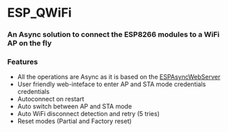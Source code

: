 # ESP_QWiFi

### An Async solution to connect the ESP8266 modules to a WiFi AP on the fly

### Features
* All the operations are Async as it is based on the [ESPAsyncWebServer](https://github.com/me-no-dev/ESPAsyncWebServer)
* User friendly web-inteface to enter AP and STA mode credentials credentials
* Autoconnect on restart
* Auto switch between AP and STA mode
* Auto WiFi disconnect detection and retry (5 tries)
* Reset modes (Partial and Factory reset)

